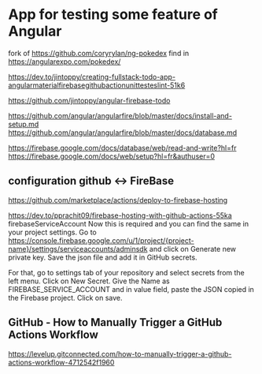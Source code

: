# App for testing some feature of Angular
fork of https://github.com/coryrylan/ng-pokedex
find in https://angularexpo.com/pokedex/


https://dev.to/jintoppy/creating-fullstack-todo-app-angularmaterialfirebasegithubactionunittesteslint-51k6

https://github.com/jintoppy/angular-firebase-todo


https://github.com/angular/angularfire/blob/master/docs/install-and-setup.md
https://github.com/angular/angularfire/blob/master/docs/database.md

https://firebase.google.com/docs/database/web/read-and-write?hl=fr
https://firebase.google.com/docs/web/setup?hl=fr&authuser=0

## configuration github <-> FireBase

https://github.com/marketplace/actions/deploy-to-firebase-hosting

https://dev.to/pprachit09/firebase-hosting-with-github-actions-55ka
firebaseServiceAccount Now this is required and you can find the same in your project settings. Go to https://console.firebase.google.com/u/1/project/{project-name}/settings/serviceaccounts/adminsdk and click on Generate new private key. Save the json file and add it in GitHub secrets.

For that, go to settings tab of your repository and select secrets from the left menu.
Click on New Secret. Give the Name as FIREBASE_SERVICE_ACCOUNT and in value field, paste the JSON copied in the Firebase project. Click on save.

## GitHub - How to Manually Trigger a GitHub Actions Workflow
https://levelup.gitconnected.com/how-to-manually-trigger-a-github-actions-workflow-4712542f1960